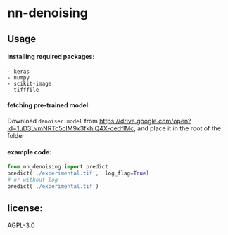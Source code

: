# nn-denoising

## Usage

#### installing required packages:

    - keras
    - numpy
    - scikit-image
    - tifffile

#### fetching pre-trained model:

Download `denoiser.model` from https://drive.google.com/open?id=1uD3LvmNRTc5clM9x3fkhiQ4X-cedflMc, and place it in the root of the folder

#### example code:

```python
from nn_denoising import predict
predict('./experimental.tif',  log_flag=True)
# or without log
predict('./experimental.tif')
```

## license:

AGPL-3.0

